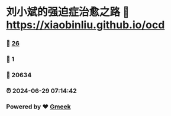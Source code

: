 # 刘小斌的强迫症治愈之路 :link: https://xiaobinliu.github.io/ocd 
### :page_facing_up: [26](https://xiaobinliu.github.io/ocd/tag.html) 
### :speech_balloon: 1 
### :hibiscus: 20634 
### :alarm_clock: 2024-06-29 07:14:42 
### Powered by :heart: [Gmeek](https://github.com/xiaobinliu/Gmeek)
